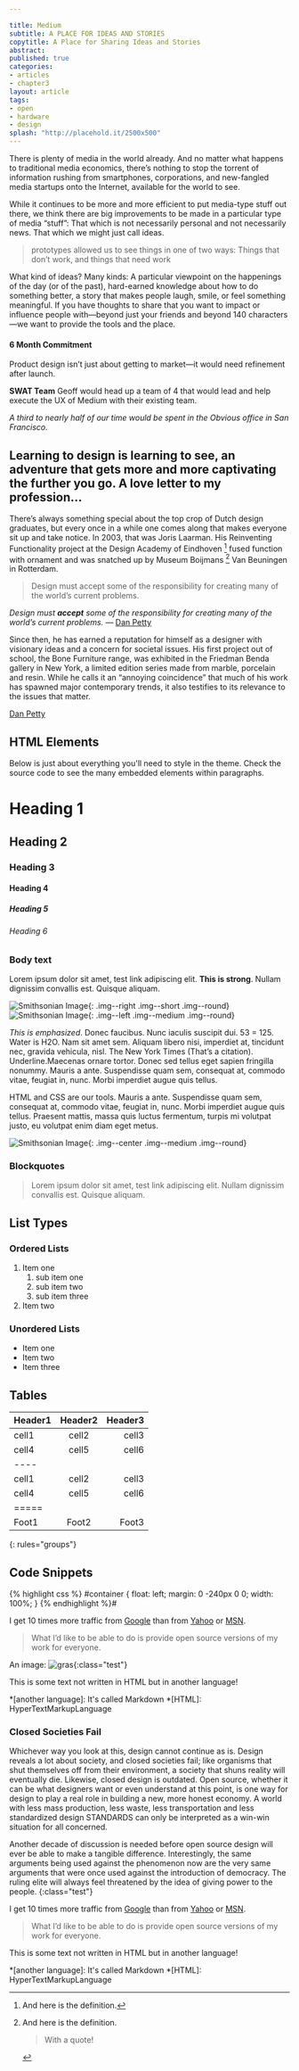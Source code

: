 ```yaml
---

title: Medium
subtitle: A PLACE FOR IDEAS AND STORIES
copytitle: A Place for Sharing Ideas and Stories
abstract:
published: true
categories:
- articles
- chapter3
layout: article
tags: 
- open
- hardware
- design
splash: "http://placehold.it/2500x500"
---
```


There is plenty of media in the world already. And no matter what happens to traditional media economics, there’s nothing to stop the torrent of information rushing from smartphones, corporations, and new-fangled media startups onto the Internet, available for the world to see.

While it continues to be more and more efficient to put media-type stuff out there, we think there are big improvements to be made in a particular type of media “stuff”: That which is not necessarily personal and not necessarily news. That which we might just call ideas.

> prototypes allowed us to see things in one of two ways: Things that don’t work, and things that need work

What kind of ideas? Many kinds: A particular viewpoint on the happenings of the day (or of the past), hard-earned knowledge about how to do something better, a story that makes people laugh, smile, or feel something meaningful. If you have thoughts to share that you want to impact or influence people with—beyond just your friends and beyond 140 characters—we want to provide the tools and the place.

#### 6 Month Commitment
Product design isn’t just about getting to market—it would need refinement after launch.

**SWAT Team**
Geoff would head up a team of 4 that would lead and help execute the UX of Medium with their existing team.

_A third to nearly half of our time would be spent in the Obvious office in San Francisco._

## Learning to design is learning to see, an adventure that gets more and more captivating the further you go. A love letter to my profession…

There’s always something special about the top crop of Dutch design graduates, but every once in a while one comes along that makes everyone sit up and take notice. In 2003, that was Joris Laarman. His Reinventing Functionality project at the Design Academy of Eindhoven [^1] fused function with ornament and was snatched up by Museum Boijmans [^2] Van Beuningen in Rotterdam.

> Design must accept some of the responsibility for creating many of the world’s current problems. 





_Design must **accept** some of the responsibility for creating many of the world’s current problems._ 
— [Dan Petty](https://twitter.com/dannpetty "macbook air")

Since then, he has earned a reputation for himself as a designer with visionary ideas and a concern for societal issues. His first project out of school, the Bone Furniture range, was exhibited in the Friedman Benda gallery in New York, a limited edition series made from marble, porcelain and resin. While he calls it an “annoying coincidence” that much of his work has spawned major contemporary trends, it also testifies to its relevance to the issues that matter.



[Dan Petty](https://twitter.com/dannpetty "macbook air")

## HTML Elements

Below is just about everything you'll need to style in the theme. Check the source code to see the many embedded elements within paragraphs.

# Heading 1

## Heading 2

### Heading 3

#### Heading 4

##### Heading 5

###### Heading 6

### Body text

Lorem ipsum dolor sit amet, test link adipiscing elit. **This is strong**. Nullam dignissim convallis est. Quisque aliquam.

![Smithsonian Image](http://placehold.it/300x200){: .img--right  .img--short  .img--round}
![Smithsonian Image](http://placehold.it/300x200){: .img--left  .img--medium  .img--round}

*This is emphasized*. Donec faucibus. Nunc iaculis suscipit dui. 53 = 125. Water is H2O. Nam sit amet sem. Aliquam libero nisi, imperdiet at, tincidunt nec, gravida vehicula, nisl. The New York Times (That’s a citation). Underline.Maecenas ornare tortor. Donec sed tellus eget sapien fringilla nonummy. Mauris a ante. Suspendisse quam sem, consequat at, commodo vitae, feugiat in, nunc. Morbi imperdiet augue quis tellus.

HTML and CSS are our tools. Mauris a ante. Suspendisse quam sem, consequat at, commodo vitae, feugiat in, nunc. Morbi imperdiet augue quis tellus. Praesent mattis, massa quis luctus fermentum, turpis mi volutpat justo, eu volutpat enim diam eget metus.

![Smithsonian Image](http://placehold.it/300x200){: .img--center  .img--medium  .img--round}

### Blockquotes

> Lorem ipsum dolor sit amet, test link adipiscing elit. Nullam dignissim convallis est. Quisque aliquam.

## List Types

### Ordered Lists

1. Item one
   1. sub item one
   2. sub item two
   3. sub item three
2. Item two

### Unordered Lists

* Item one
* Item two
* Item three

## Tables

| Header1 | Header2 | Header3 |
|:--------|:-------:|--------:|
| cell1   | cell2   | cell3   |
| cell4   | cell5   | cell6   |
|----
| cell1   | cell2   | cell3   |
| cell4   | cell5   | cell6   |
|=====
| Foot1   | Foot2   | Foot3
{: rules="groups"}

## Code Snippets

{% highlight css %}
#container {
  float: left;
  margin: 0 -240px 0 0;
  width: 100%;
}
{% endhighlight %}#

I get 10 times more traffic from [Google][] than from
[Yahoo][] or [MSN][].

> What I’d like to be able to do is provide open source versions of my work for everyone.

An image: ![gras](http://placekitten.com/300/200){:class="test"}

This is some text not written in HTML but in another language!

*[another language]: It's called Markdown
*[HTML]: HyperTextMarkupLanguage

[^1]: And here is the definition.
[^2]: And here is the definition.

    > With a quote!

[google]: http://google.com/        "Google"
[yahoo]:  http://search.yahoo.com/  "Yahoo Search"
[msn]:    http://search.msn.com/    "MSN Search"





### Closed Societies Fail 

Whichever way you look at this, design cannot continue as is. Design reveals a lot about society, and closed societies fail; like organisms that shut themselves off from their environment, a society that shuns reality will eventually die. Likewise, closed design is outdated. Open source, whether it can be what designers want or even understand at this point, is one way for design to play a real role in building a new, more honest economy. A world with less mass production, less waste, less transportation and less standardized design  STANDARDS can only be interpreted as a win-win situation for all concerned.

Another decade of discussion is needed before open source design will ever be able to make a tangible difference. Interestingly, the same arguments being used against the phenomenon now are the very same arguments that were once used against the introduction of democracy. The ruling elite will always feel threatened by the idea of giving power to the people.
{:class="test"}


I get 10 times more traffic from [Google][] than from
[Yahoo][] or [MSN][].

> What I’d like to be able to do is provide open source versions of my work for everyone.

This is some text not written in HTML but in another language!

*[another language]: It's called Markdown
*[HTML]: HyperTextMarkupLanguage

[^1]: And here is the definition.
[^2]: And here is the definition.

[google]: http://google.com/        "Google"
[yahoo]:  http://search.yahoo.com/  "Yahoo Search"
[msn]:    http://search.msn.com/    "MSN Search"
